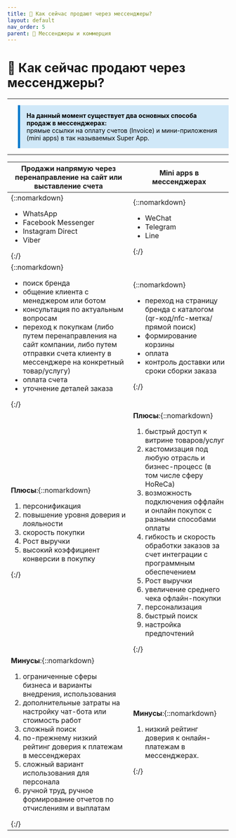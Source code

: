 ```yaml
---
title: 💸 Как сейчас продают через мессенджеры?
layout: default
nav_order: 5
parent: 💼 Мессенджеры и коммерция
---
```


# 💸 Как сейчас продают через мессенджеры?

---

<blockquote style="background-color: #D0E8F8; border-left: 5px solid #007ACC; padding: 15px; color: black;">
    <p style="margin: 0;">
        <strong>На данный момент существует два основных способа продаж в мессенджерах:</strong><br>
        прямые ссылки на оплату счетов (Invoice) и мини-приложения (mini apps) в так называемых Super App.
    </p>
</blockquote>


---

| Продажи напрямую через перенаправление на сайт или выставление счета     | Mini apps в мессенджерах |
| ----------- | ----------- |
| {::nomarkdown} <ul><li>WhatsApp</li><li>Facebook Messenger</li><li>Instagram Direct</li><li>Viber</li></ul> {:/} | {::nomarkdown} <ul><li>WeChat</li><li>Telegram</li><li>Line</li></ul> {:/} |
| {::nomarkdown} <ul><li>поиск бренда</li><li>общение клиента с менеджером или ботом</li><li>консультация по актуальным вопросам</li><li>переход к покупкам (либо путем перенаправления на сайт компании, либо путем отправки счета клиенту в мессенджере на конкретный товар/услугу)</li><li>оплата счета</li><li>уточнение деталей заказа</li></ul> {:/} | {::nomarkdown} <ul><li>переход на страницу бренда с каталогом (qr-код/nfc-метка/прямой поиск)</li><li>формирование корзины</li><li>оплата</li><li>контроль доставки или сроки сборки заказа</li></ul> {:/} |
| **Плюсы**:{::nomarkdown} <ol><li>персонификация</li><li>повышение уровня доверия и лояльности</li><li>скорость покупки</li><li>Рост выручки</li><li>высокий коэффициент конверсии в покупку</li></ol> {:/} | **Плюсы**:{::nomarkdown} <ol><li>быстрый доступ к витрине товаров/услуг</li><li>кастомизация под любую отрасль и бизнес-процесс (в том числе сферу HoReCa)</li><li>возможность подключения оффлайн и онлайн покупок с разными способами оплаты</li><li>гибкость и скорость обработки заказов за счет интеграции с программным обеспечением</li><li>Рост выручки</li><li>увеличение среднего чека офлайн-покупки</li><li>персонализация</li><li>быстрый поиск</li><li>настройка предпочтений</li></ol> {:/} |
| **Минусы**:{::nomarkdown} <ol><li>ограниченные сферы бизнеса и варианты внедрения, использования</li><li>дополнительные затраты на настройку чат-бота или стоимость работ</li><li>сложный поиск</li><li>по-прежнему низкий рейтинг доверия к платежам в мессенджерах</li><li>сложный вариант использования для персонала</li><li>ручной труд, ручное формирование отчетов по отчислениям и выплатам</li></ol> {:/} | **Минусы**:{::nomarkdown} <ol><li>низкий рейтинг доверия к онлайн-платежам в мессенджерах.</li></ol> {:/} |